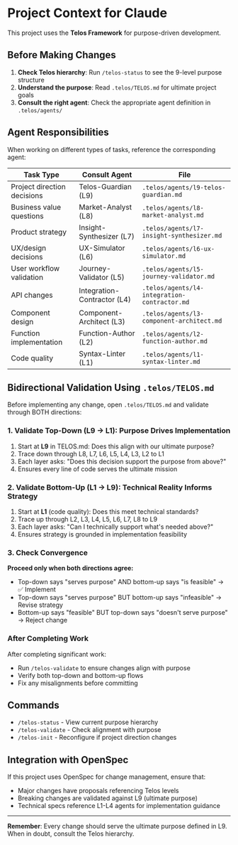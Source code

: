 # Project Context for Claude

This project uses the **Telos Framework** for purpose-driven development.

## Before Making Changes

1. **Check Telos hierarchy**: Run `/telos-status` to see the 9-level purpose
   structure
2. **Understand the purpose**: Read `.telos/TELOS.md` for ultimate project goals
3. **Consult the right agent**: Check the appropriate agent definition in
   `.telos/agents/`

## Agent Responsibilities

When working on different types of tasks, reference the corresponding agent:

| Task Type                   | Consult Agent               | File                                         |
| --------------------------- | --------------------------- | -------------------------------------------- |
| Project direction decisions | Telos-Guardian (L9)         | `.telos/agents/l9-telos-guardian.md`         |
| Business value questions    | Market-Analyst (L8)         | `.telos/agents/l8-market-analyst.md`         |
| Product strategy            | Insight-Synthesizer (L7)    | `.telos/agents/l7-insight-synthesizer.md`    |
| UX/design decisions         | UX-Simulator (L6)           | `.telos/agents/l6-ux-simulator.md`           |
| User workflow validation    | Journey-Validator (L5)      | `.telos/agents/l5-journey-validator.md`      |
| API changes                 | Integration-Contractor (L4) | `.telos/agents/l4-integration-contractor.md` |
| Component design            | Component-Architect (L3)    | `.telos/agents/l3-component-architect.md`    |
| Function implementation     | Function-Author (L2)        | `.telos/agents/l2-function-author.md`        |
| Code quality                | Syntax-Linter (L1)          | `.telos/agents/l1-syntax-linter.md`          |

## Bidirectional Validation Using `.telos/TELOS.md`

Before implementing any change, open `.telos/TELOS.md` and validate through BOTH
directions:

### 1. Validate Top-Down (L9 → L1): Purpose Drives Implementation

1. Start at **L9** in TELOS.md: Does this align with our ultimate purpose?
2. Trace down through L8, L7, L6, L5, L4, L3, L2 to L1
3. Each layer asks: "Does this decision support the purpose from above?"
4. Ensures every line of code serves the ultimate mission

### 2. Validate Bottom-Up (L1 → L9): Technical Reality Informs Strategy

1. Start at **L1** (code quality): Does this meet technical standards?
2. Trace up through L2, L3, L4, L5, L6, L7, L8 to L9
3. Each layer asks: "Can I technically support what's needed above?"
4. Ensures strategy is grounded in implementation feasibility

### 3. Check Convergence

**Proceed only when both directions agree:**

- Top-down says "serves purpose" AND bottom-up says "is feasible" → ✅ Implement
- Top-down says "serves purpose" BUT bottom-up says "infeasible" → Revise
  strategy
- Bottom-up says "feasible" BUT top-down says "doesn't serve purpose" → Reject
  change

### After Completing Work

After completing significant work:

- Run `/telos-validate` to ensure changes align with purpose
- Verify both top-down and bottom-up flows
- Fix any misalignments before committing

## Commands

- `/telos-status` - View current purpose hierarchy
- `/telos-validate` - Check alignment with purpose
- `/telos-init` - Reconfigure if project direction changes

## Integration with OpenSpec

If this project uses OpenSpec for change management, ensure that:

- Major changes have proposals referencing Telos levels
- Breaking changes are validated against L9 (ultimate purpose)
- Technical specs reference L1-L4 agents for implementation guidance

---

**Remember**: Every change should serve the ultimate purpose defined in L9. When
in doubt, consult the Telos hierarchy.
